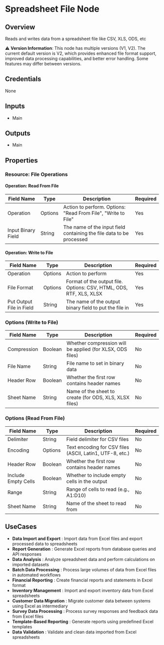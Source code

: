 # Spreadsheet File Node

## Overview

Reads and writes data from a spreadsheet file like CSV, XLS, ODS, etc

⚠️ **Version Information**: This node has multiple versions (V1, V2). The current default version is V2, which provides enhanced file format support, improved data processing capabilities, and better error handling. Some features may differ between versions.

## Credentials

None

## Inputs

- Main

## Outputs

- Main

## Properties

### Resource: File Operations

#### Operation: Read From File

| Field Name | Type | Description | Required |
|---|---|---|---|
| Operation | Options | Action to perform. Options: "Read From File", "Write to File" | Yes |
| Input Binary Field | String | The name of the input field containing the file data to be processed | Yes |

#### Operation: Write to File

| Field Name | Type | Description | Required |
|---|---|---|---|
| Operation | Options | Action to perform | Yes |
| File Format | Options | Format of the output file. Options: CSV, HTML, ODS, RTF, XLS, XLSX | Yes |
| Put Output File in Field | String | The name of the output binary field to put the file in | Yes |

### Options (Write to File)
| Field Name | Type | Description | Required |
|---|---|---|---|
| Compression | Boolean | Whether compression will be applied (for XLSX, ODS files) | No |
| File Name | String | File name to set in binary data | No |
| Header Row | Boolean | Whether the first row contains header names | No |
| Sheet Name | String | Name of the sheet to create (for ODS, XLS, XLSX files) | No |

### Options (Read From File) 
| Field Name | Type | Description | Required |
|---|---|---|---|
| Delimiter | String | Field delimiter for CSV files | No |
| Encoding | Options | Text encoding for CSV files (ASCII, Latin1, UTF-8, etc.) | No |
| Header Row | Boolean | Whether the first row contains header names | No |
| Include Empty Cells | Boolean | Whether to include empty cells in the output | No |
| Range | String | Range of cells to read (e.g., A1:D10) | No |
| Sheet Name | String | Name of the sheet to read from | No |

## UseCases

- **Data Import and Export** : Import data from Excel files and export processed data to spreadsheets
- **Report Generation** : Generate Excel reports from database queries and API responses
- **Data Analysis** : Analyze spreadsheet data and perform calculations on imported datasets
- **Batch Data Processing** : Process large volumes of data from Excel files in automated workflows
- **Financial Reporting** : Create financial reports and statements in Excel format
- **Inventory Management** : Import and export inventory data from Excel spreadsheets
- **Customer Data Migration** : Migrate customer data between systems using Excel as intermediary
- **Survey Data Processing** : Process survey responses and feedback data from Excel files
- **Template-Based Reporting** : Generate reports using predefined Excel templates
- **Data Validation** : Validate and clean data imported from Excel spreadsheets

